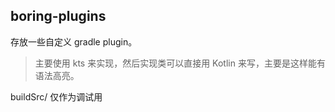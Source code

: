 ## boring-plugins
存放一些自定义 gradle plugin。

> 主要使用 kts 来实现，然后实现类可以直接用 Kotlin 来写，主要是这样能有语法高亮。

buildSrc/ 仅作为调试用